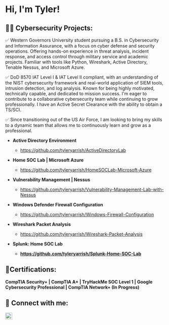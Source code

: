 <h1>Hi, I'm Tyler!

<h2>👨‍💻 Cybersecurity Projects:</h2>

✅ Western Governors University student pursuing a B.S. in Cybersecurity and Information Assurance, with a focus on cyber defense and security operations. Offering hands-on experience in threat analysis, incident response, and access control through military service and academic projects. Familiar with tools like Python, Wireshark, Active Directory, Tenable Nessus, and Microsoft Azure.

✅ DoD 8570 IAT Level I & IAT Level II compliant, with an understanding of the NIST cybersecurity framework and real-world application of SIEM tools, intrusion detection, and log analysis. Known for being highly motivated, technically capable, and dedicated to mission success. I'm eager to contribute to a collaborative cybersecurity team while continuing to grow professionally. I have an Active Secret Clearance with the ability to obtain a TS/SCI.

✅ Since transitioning out of the US Air Force, I am looking to bring my skills to a dynamic team that allows me to continuously learn and grow as a professional.

- <b>Active Directory Environment</b>
  - https://github.com/tyleryarrish/ActiveDirectoryLab
 
- <b>Home SOC Lab | Microsoft Azure</b>
  - https://github.com/tyleryarrish/HomeSOCLab-Microsoft-Azure

- <b>Vulnerability Management | Nessus</b>
  - https://github.com/tyleryarrish/Vulnerability-Management-Lab-with-Nessus

- <b>Windows Defender Firewall Configuration</b>
  - https://github.com/tyleryarrish/Windows-Firewall-Configuration

- <b>Wireshark Packet Analysis</b>
  - https://github.com/tyleryarrish/Wireshark-Packet-Analysis

- <b>Splunk: Home SOC Lab<b>
  - https://github.com/tyleryarrish/Splunk-Home-SOC-Lab
 
<h2>📄Certifications:</h2>
CompTIA Security+ | CompTIA A+ | TryHackMe SOC Level 1 | Google Cybersecurity Professional | CompTIA Network+ (In Progress) 

<h2> 🤳 Connect with me:</h2>

[<img align="left" alt="TylerYarrish | LinkedIn" width="22px" src="https://cdn.jsdelivr.net/npm/simple-icons@v3/icons/linkedin.svg" />][linkedin]

[linkedin]: https://www.linkedin.com/in/tyler-yarrish/
